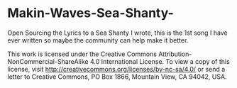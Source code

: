 # Makin-Waves-Sea-Shanty-
Open Sourcing the Lyrics to a Sea Shanty I wrote, this is the 1st song I have ever written so maybe the community can help make it better. 


This work is licensed under the Creative Commons Attribution-NonCommercial-ShareAlike 4.0 International License. To view a copy of this license, visit http://creativecommons.org/licenses/by-nc-sa/4.0/ or send a letter to Creative Commons, PO Box 1866, Mountain View, CA 94042, USA.
